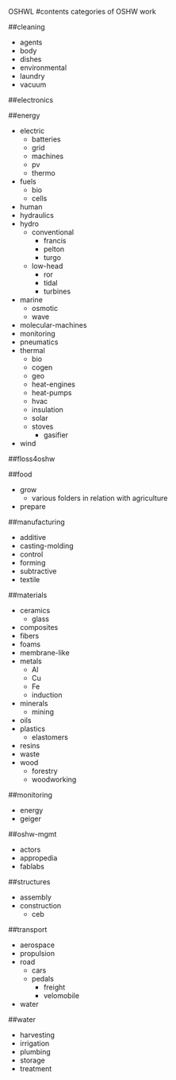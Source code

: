 OSHWL
#contents
categories of OSHW work


##cleaning

  - agents
  - body
  - dishes
  - environmental
  - laundry
  - vacuum

##electronics

##energy

  - electric
    - batteries
    - grid
    - machines
    - pv
    - thermo
  - fuels
    - bio
    - cells
  - human
  - hydraulics
  - hydro
    - conventional
      - francis
      - pelton
      - turgo
    - low-head
      - ror
      - tidal
      - turbines
  - marine
    - osmotic
    - wave
  - molecular-machines
  - monitoring
  - pneumatics
  - thermal
    - bio
    - cogen
    - geo
    - heat-engines
    - heat-pumps
    - hvac
    - insulation
    - solar
    - stoves
      - gasifier
  - wind

##floss4oshw

##food

  - grow
    - various folders in relation with agriculture
  - prepare

##manufacturing

  - additive
  - casting-molding
  - control
  - forming
  - subtractive
  - textile

##materials

  - ceramics
    - glass
  - composites
  - fibers
  - foams
  - membrane-like
  - metals
    - Al
    - Cu
    - Fe
    - induction
  - minerals
    - mining
  - oils
  - plastics
    - elastomers
  - resins
  - waste
  - wood
    - forestry
    - woodworking

##monitoring

  - energy
  - geiger

##oshw-mgmt

  - actors
  - appropedia
  - fablabs

##structures

  - assembly
  - construction
    - ceb

##transport

  - aerospace
  - propulsion
  - road
    - cars
    - pedals
      - freight
      - velomobile
  - water

##water

  - harvesting
  - irrigation
  - plumbing
  - storage
  - treatment
